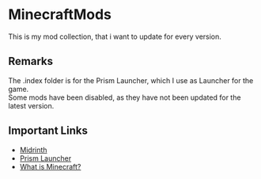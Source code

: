 # MinecraftMods
This is my mod collection, that i want to update for every version.
## Remarks
The .index folder is for the Prism Launcher, which I use as Launcher for the game.\
Some mods have been disabled, as they have not been updated for the latest version.
## Important Links
- [Midrinth](https://modrinth.com/mods)
- [Prism Launcher](https://prismlauncher.org/)
- [What is Minecraft?](https://minecraft.fandom.com/de/wiki/Minecraft)

